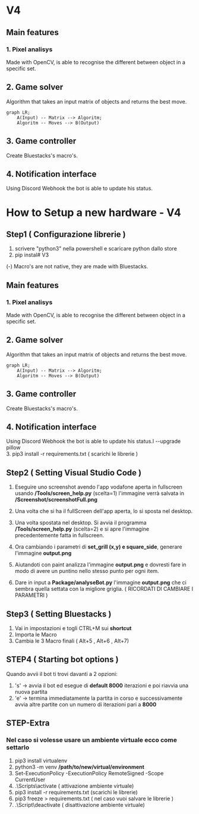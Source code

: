 # V4

## Main features

### 1. Pixel analisys

Made with OpenCV, is able to recognise the different between object in a specific set.

## 2. Game solver

Algorithm that takes an input matrix of objects and returns the best move.

```mermaid
graph LR;
    A(Input) -- Matrix --> Algoritm;
    Algoritm -- Moves --> B(Output)
```

## 3. Game controller

Create Bluestacks's macro's.

## 4. Notification interface

Using Discord Webhook the bot is able to update his status.




# How to Setup a new hardware - V4

## Step1 ( Configurazione librerie )

1. scrivere "python3" nella powershell e scaricare python dallo store
2. pip instal# V3

(-) Macro's are not native, they are made with Bluestacks.

## Main features

### 1. Pixel analisys

Made with OpenCV, is able to recognise the different between object in a specific set.

## 2. Game solver

Algorithm that takes an input matrix of objects and returns the best move.

```mermaid
graph LR;
    A(Input) -- Matrix --> Algoritm;
    Algoritm -- Moves --> B(Output)
```

## 3. Game controller

Create Bluestacks's macro's.

## 4. Notification interface

Using Discord Webhook the bot is able to update his status.l --upgrade pillow  
3. pip3 install -r requirements.txt       ( scarichi le librerie )



## Step2 ( Setting Visual Studio Code )

1. Eseguire uno screenshot avendo l'app vodafone aperta in fullscreen usando **/Tools/screen_help.py** (scelta=1) l'immagine
verrà salvata in __/Screenshot/screenshotFull.png__

2. Una volta che si ha il fullScreen dell'app aperta, lo si sposta nel desktop.

3. Una volta spostata nel desktop. Si avvia il programma **/Tools/screen_help.py** (scelta=2) e si apre l'immagine precedentemente fatta
in fullscreen.

4. Ora cambiando i parametri di **set_grill (x,y) e square_side**, generare l'immagine **output.png**

5. Aiutandoti con paint analizza l'immagine **output.png** e dovresti fare in modo di avere un puntino nello stesso punto per ogni item.

6. Dare in input a **Package/analyseBot.py** l'immagine **output.png** che ci sembra quella settata con la migliore griglia. 
( RICORDATI DI CAMBIARE I PARAMETRI )



## Step3 ( Setting Bluestacks )

1. Vai in impostazioni e togli CTRL+M sui **shortcut**
2. Importa le Macro
3. Cambia le 3 Macro finali ( Alt+5  , Alt+6 , Alt+7)

## STEP4 ( Starting bot options )

Quando avvii il bot ti trovi davanti a 2 opzioni:

1. 's' -> avvia il bot ed esegue di **default 8000** iterazioni e poi riavvia una nuova partita
2. 'e' -> termina immediatamente la partita in corso e successivamente avvia altre partite con un numero di iterazioni pari a **8000**

## STEP-Extra

### Nel caso si volesse usare un ambiente virtuale ecco come settarlo

1. pip3 install virtualenv
2. python3 -m venv __/path/to/new/virtual/environment__
3. Set-ExecutionPolicy -ExecutionPolicy RemoteSigned -Scope CurrentUser
4. .\Scripts\activate       ( attivazione ambiente virtuale)
5. pip3 install -r requirements.txt     (scarichi le librerie)
6. pip3 freeze > requirements.txt  ( nel caso vuoi salvare le librerie )
7. .\Script\deactivate   ( disattivazione ambiente virtuale)